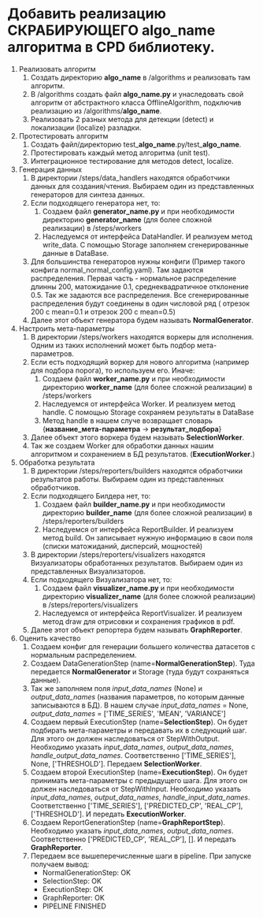 # Добавить реализацию СКРАБИРУЮЩЕГО algo_name алгоритма в CPD библиотеку.

1. Реализовать алгоритм
    1. Создать директорию **algo_name** в /algorithms и реализовать там алгоритм.
    2. В /algorithms создать файл **algo_name.py** и унаследовать свой алгоритм от абстрактного класса
       OfflineAlgorithm, подключив реализацию из /algorithms/**algo_name**.
    3. Реализовать 2 разных метода для детекции (detect) и локализации (localize) разладки.
2. Протестировать алгоритм
    1. Создать файл/директорию test\_**algo_name**.py/test_**algo_name**.
    2. Протестировать каждый метод алгоритма (unit test).
    3. Интеграционное тестирование для методов detect, localize.
3. Генерация данных
    1. В директории /steps/data_handlers находятся обработчики данных для создания/чтения. Выбираем один из
       представленных генераторов для синтеза данных.
    2. Если подходящего генератора нет, то:
        1. Создаем файл **generator_name.py** и при необходимости директорию **generator_name** (для более сложной
           реализации)
           в /steps/workers
        2. Наследуемся от интерфейса DataHandler. И реализуем метод write_data. С помощью Storage заполняем
           сгенерированные данные в DataBase.
    3. Для большинства генераторов нужны конфиги (Пример такого конфига normal_normal_config.yaml). Там задаются
       распределения. Первая часть - нормальное распределение длинны 200, матожидание 0.1, среднеквадратичное отклонение
       0.5. Так же задаются все распределения. Все сгенерированные распределения будут соединены в один числовой ряд (
       отрезок 200 с mean=0.1 и отрезок 200 с mean=0.5)
    4. Далее этот объект генератора будем называть **NormalGenerator**.
4. Настроить мета-параметры
    1. В директории /steps/workers находятся воркеры для исполнения. Одним из таких исполнений может быть подбор
       мета-параметров.
    2. Если есть подходящий воркер для нового алгоритма (например для подбора порога), то используем его. Иначе:
        1. Создаем файл **worker_name.py** и при необходимости директорию **worker_name** (для более сложной реализации)
           в /steps/workers
        2. Наследуемся от интерфейса Worker. И реализуем метод handle. С помощью Storage сохраняем результаты в DataBase
        3. Метод handle в нашем случе возвращает словарь {**название_мета-параметра** -> **результат_подбора**}
    3. Далее объект этого воркера будем называть **SelectionWorker**.
    4. Так же создаем Worker для обработки данных нашим алгоритмом и сохранением в БД результатов. (**ExecutionWorker**.)
5. Обработка результата
    1. В директории /steps/reporters/builders находятся обработчики результатов работы. Выбираем один из представленных
       обработчиков.
    2. Если подходящего Билдера нет, то:
        1. Создаем файл **builder_name.py** и при необходимости директорию **builder_name** (для более сложной
           реализации) в /steps/reporters/builders
        2. Наследуемся от интерфейса ReportBuilder. И реализуем метод build. Он записывает нужную информацию в свои
           поля (списки матожиданий, дисперсий, мощностей)
    3. В директории /steps/reporters/visualizers находятся Визуализаторы обработанных результатов. Выбираем один из
       представленных Визуализаторов.
    4. Если подходящего Визуализатора нет, то:
        1. Создаем файл **visualizer_name.py** и при необходимости директорию **visualizer_name** (для более сложной
           реализации) в /steps/reporters/visualizers
        2. Наследуемся от интерфейса ReportVisualizer. И реализуем метод draw для отрисовки и сохранения графиков в pdf.
    5. Далее этот объект репортера будем называть **GraphReporter**.
6. Оценить качество
    1. Создаем конфиг для генерации большего количества датасетов с нормальным распределением.
    2. Создаем DataGenerationStep (name=**NormalGenerationStep**). Туда передается **NormalGenerator** и Storage (туда
       будут сохраняться данные).
    3. Так же заполняем поля _input_data_names_ (None) и _output_data_names_ (названия параметров, по которым данные
       записываются в БД). В нашем случае _input_data_names_ = None,
       _output_data_names_ = ['TIME_SERIES', 'MEAN', 'VARIANCE']
    4. Создаем первый ExecutionStep (name=**SelectionStep**). Он будет подбирать мета-параметры и передавать их в
       следующий шаг. Для
       этого он должен наследоваться от StepWithOutput. Необходимо указать _input_data_names_, _output_data_names_,
       _handle_output_data_names_. Соответственно ['TIME_SERIES'], None, ['THRESHOLD']. Передаем **SelectionWorker**.
    5. Создаем второй ExecutionStep (name=**ExecutionStep**). Он будет принимать мета-параметры с предыдущего шага. Для
       этого он должен наследоваться от StepWithInput. Необходимо указать _input_data_names_, _output_data_names_,
       _handle_input_data_names_. Соответственно ['TIME_SERIES'], ['PREDICTED_CP', 'REAL_CP'], ['THRESHOLD']. И передать
       **ExecutionWorker**.
    6. Создаем ReportGenerationStep (name=**GraphReportStep**). Необходимо указать _input_data_names_,
       _output_data_names_. Соответственно ['PREDICTED_CP', 'REAL_CP'], []. И передать
       **GraphReporter**.
    7. Передаем все вышеперечисленные шаги в pipeline. При запуске получаем вывод:
        - NormalGenerationStep: OK
        - SelectionStep: OK
        - ExecutionStep: OK
        - GraphReporter: OK
        - PIPELINE FINISHED